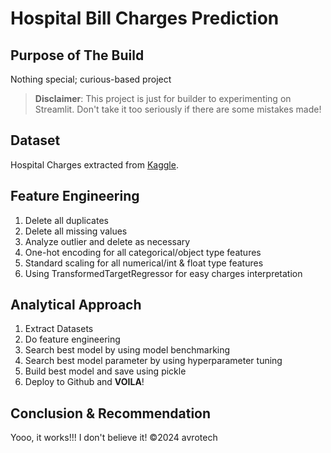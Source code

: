 # Hospital Bill Charges Prediction

## Purpose of The Build

Nothing special; curious-based project
> **Disclaimer**: This project is just for builder to experimenting on Streamlit. Don't take it too seriously if there are some mistakes made!

## Dataset

Hospital Charges extracted from [Kaggle](https://www.kaggle.com/datasets/mirichoi0218/insurance).

## Feature Engineering

1. Delete all duplicates
2. Delete all missing values
3. Analyze outlier and delete as necessary
4. One-hot encoding for all categorical/object type features
5. Standard scaling for all numerical/int & float type features
6. Using TransformedTargetRegressor for easy charges interpretation

## Analytical Approach

1. Extract Datasets
2. Do feature engineering
3. Search best model by using model benchmarking
4. Search best model parameter by using hyperparameter tuning
5. Build best model and save using pickle
6. Deploy to Github and **VOILA**!

## Conclusion & Recommendation

Yooo, it works!!! I don't believe it!
©2024 avrotech
